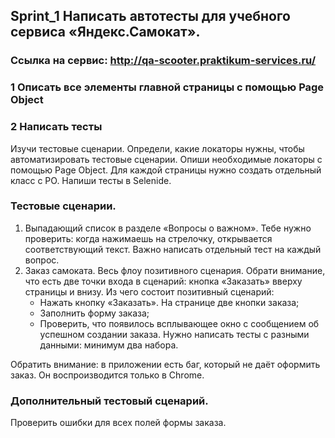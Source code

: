 ﻿## Sprint_1 Написать автотесты для учебного сервиса «Яндекс.Самокат».
###     Ссылка на сервис: http://qa-scooter.praktikum-services.ru/

### 1 Описать все элементы главной страницы с помощью Page Object
### 2 Написать тесты
Изучи тестовые сценарии.
Определи, какие локаторы нужны, чтобы автоматизировать тестовые сценарии.
Опиши необходимые локаторы с помощью Page Object.
Для каждой страницы нужно создать отдельный класс с PO. Напиши тесты в Selenide.
### Тестовые сценарии.
1) Выпадающий список в разделе «Вопросы о важном». Тебе нужно проверить: когда нажимаешь на стрелочку, открывается соответствующий текст. Важно написать отдельный тест на каждый вопрос.
2) Заказ самоката. Весь флоу позитивного сценария. Обрати внимание, что есть две точки входа в сценарий: кнопка «Заказать» вверху страницы и внизу.
  Из чего состоит позитивный сценарий:
   - Нажать кнопку «Заказать». На странице две кнопки заказа;
   - Заполнить форму заказа;
   - Проверить, что появилось всплывающее окно с сообщением об успешном создании заказа.
   Нужно написать тесты с разными данными: минимум два набора.

Обратить внимание: в приложении есть баг, который не даёт оформить заказ. Он воспроизводится только в Chrome.
### Дополнительный тестовый сценарий.
Проверить ошибки для всех полей формы заказа.
